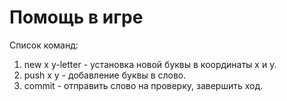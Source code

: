 # Помощь в игре
Список команд:

1. new x y-letter - установка новой буквы в координаты x и y.
2. push x y - добавление буквы в слово.
3. commit - отправить слово на проверку, завершить ход.
